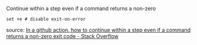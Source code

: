 Continue within a step even if a command returns a non-zero
```
set +e # disable exit-on-error
```
source: [In a github action, how to continue within a step even if a command returns a non-zero exit code - Stack Overflow](https://stackoverflow.com/questions/78922261/in-a-github-action-how-to-continue-within-a-step-even-if-a-command-returns-a-no)

